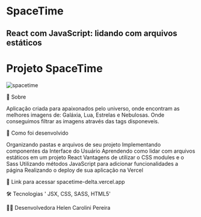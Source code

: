 # SpaceTime

## React com JavaScript: lidando com arquivos estáticos

# Projeto SpaceTime
![spacetime](https://user-images.githubusercontent.com/98984103/197610545-098d49e0-c992-45b1-8bf0-f5d46962747f.png)

📄 Sobre

Aplicação criada para apaixonados pelo universo, onde encontram as melhores imagens de: Galáxia, Lua, Estrelas e Nebulosas. Onde conseguimos filtrar as imagens através das tags disponeveis.


📄 Como foi desenvolvido

Organizando pastas e arquivos de seu projeto
Implementando componentes da Interface do Usuário
Aprendendo como lidar com arquivos estáticos em um projeto React
Vantagens de utilizar o CSS modules e o Sass
Utilizando métodos JavaScript para adicionar funcionalidades a página
Realizando o deploy de sua aplicação na Vercel

🔗 Link para acessar
spacetime-delta.vercel.app


🛠 Tecnologias
' JSX, CSS, SASS, HTML5'

👩‍💻 Desenvolvedora
Helen Carolini Pereira
